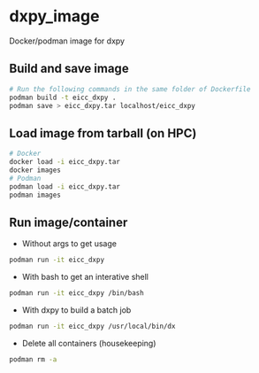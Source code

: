 # dxpy_image
Docker/podman image for dxpy

## Build and save image
```bash
# Run the following commands in the same folder of Dockerfile
podman build -t eicc_dxpy .
podman save > eicc_dxpy.tar localhost/eicc_dxpy
```
## Load image from tarball (on HPC)
```bash
# Docker
docker load -i eicc_dxpy.tar
docker images
# Podman
podman load -i eicc_dxpy.tar
podman images
```
## Run image/container
- Without args to get usage
```bash
podman run -it eicc_dxpy
```
- With bash to get an interative shell
```bash
podman run -it eicc_dxpy /bin/bash
```
- With dxpy to build a batch job
```bash
podman run -it eicc_dxpy /usr/local/bin/dx
```
- Delete all containers (housekeeping)
```bash
podman rm -a
```
